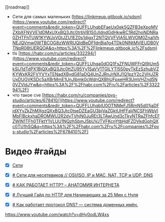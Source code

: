[[roadmap]]

- Сети для самых маленьких [https://linkmeup.gitbook.io/sdsm](https://www.youtube.com/redirect?event=comments&redir_token=QUFFLUhqbEFaeUx0ek5QZFB3eXpoMVZXbXFNVVE1dDMxUXxBQ3Jtc0trbVB1S0JIdndGdHkwRC1Rd2hoNDNRa0ZHTFhTUW1KYWJxVGtJZU1EZ0s1djgxT2NTQVVFVlA5LWVOM0ZnalVhNEJQVmw0WTBCOG8zWWRUQldBeDFfdnBja1g4TDk0NlNtMVlEUDB0VTNpR08tUERQOA&q=https%3A%2F%2Flinkmeup.gitbook.io%2Fsdsm) 
- tls [https://habr.com/ru/articles/332294/](https://www.youtube.com/redirect?event=comments&redir_token=QUFFLUhqa0dOQ1FsZFNUWFFrQl9iUm5kSlJ1dTdPX1BjQXxBQ3Jtc0ttZU95Yy1SaVV1TGlLYTl5S0pyTkEzSzhubVZKYWxKR2FVYVYxTENadXBydG81aDQ4UnZJRnJrNXJ1Q1pzY2c2VHJZRUxDUGVKSDc5aXBrMmE1UnJlbmk0cWdnQXBhUFpxeHR3UmVHZnd5N0VZVldJYw&q=https%3A%2F%2Fhabr.com%2Fru%2Farticles%2F332294%2F) 
- что такое cve [https://habr.com/ru/companies/pvs-studio/articles/678410/](https://www.youtube.com/redirect?event=comments&redir_token=QUFFLUhqblU0OTNMeFJ5RmN5d01jaDFjdXYyZkZhMXgzQXxBQ3Jtc0tseDZEaGU3bjVaZGktUHFFaVNCSFhWbVlMbFlBckxhaDROMWU2R2dyTVhjN0JuREt3LTAwUnd3cTkyNTRaZFhfcEFZWlN1TFh0TFktY1VLUU1NQzhSbmJ5bUVJTVFKcnYtbHdFZDVkdGphQXc0TU1hSQ&q=https%3A%2F%2Fhabr.com%2Fru%2Fcompanies%2Fpvs-studio%2Farticles%2F678410%2F)

# Видео #гайды 

- [x] [Сети](https://youtube.com/playlist?list=PLIJLLSrXDPojRJcdstx9-KYsjz80G3ov-&si=oWDGHOvjc7HGyam_[)
- [x] [# Сети для несетевиков // OSI/ISO, IP и MAC, NAT, TCP и UDP, DNS](https://www.youtube.com/watch?v=PYHKOwBfsLI)
- [x] [# КАК РАБОТАЕТ HTTP? – АНАТОМИЯ ИНТЕРНЕТА](https://www.youtube.com/watch?v=93cov6yT4OY)
- [x] [# Лучший Гайд по HTTP для Начинающих за 25 Мин с Нуля](https://www.youtube.com/watch?v=6JzPr_8bMbk)
- [x] [# Как работает протокол DNS? — система доменных имён.](https://www.youtube.com/watch?v=zF3pUaTUE9I)



https://www.youtube.com/watch?v=dHy0odLW4xs